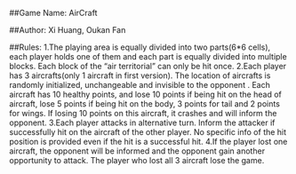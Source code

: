 ##Game Name: AirCraft

##Author: Xi Huang, Oukan Fan

##Rules:
1.The playing area is equally divided into two parts(6*6 cells), each player holds one of them and each part is equally divided into multiple blocks. Each block of the “air territorial” can only be hit once.
2.Each player has 3 aircrafts(only 1 aircraft in first version). The location of aircrafts is randomly initialized, unchangeable and invisible to the opponent . Each aircraft has 10 healthy points, and lose 10 points if being hit on the head of aircraft, lose 5 points if being hit on the body, 3 points for tail and 2 points for wings. If losing 10 points on this aircraft, it crashes and will inform the opponent.
3.Each player attacks in alternative turn. Inform the attacker if successfully hit on the aircraft of the other player. No specific info of the hit position is provided even if the hit is a successful hit.
4.If the player lost one aircraft, the opponent will be informed and the opponent gain another opportunity to attack. The player who lost all 3 aircraft lose the game.

